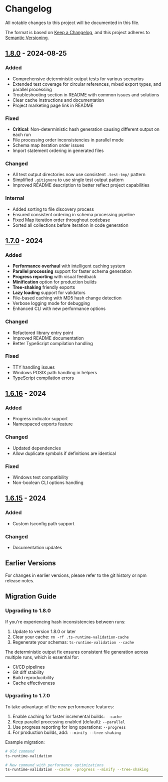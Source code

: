 # Changelog

All notable changes to this project will be documented in this file.

The format is based on [Keep a Changelog](https://keepachangelog.com/en/1.0.0/),
and this project adheres to [Semantic Versioning](https://semver.org/spec/v2.0.0.html).

## [1.8.0] - 2024-08-25

### Added
- Comprehensive deterministic output tests for various scenarios
- Extended test coverage for circular references, mixed export types, and parallel processing
- Troubleshooting section in README with common issues and solutions
- Clear cache instructions and documentation
- Project marketing page link in README

### Fixed
- **Critical**: Non-deterministic hash generation causing different output on each run
- File processing order inconsistencies in parallel mode
- Schema map iteration order issues
- Import statement ordering in generated files

### Changed
- All test output directories now use consistent `.test-tmp/` pattern
- Simplified `.gitignore` to use single test output pattern
- Improved README description to better reflect project capabilities

### Internal
- Added sorting to file discovery process
- Ensured consistent ordering in schema processing pipeline
- Fixed Map iteration order throughout codebase
- Sorted all collections before iteration in code generation

## [1.7.0] - 2024

### Added
- **Performance overhaul** with intelligent caching system
- **Parallel processing** support for faster schema generation
- **Progress reporting** with visual feedback
- **Minification** option for production builds
- **Tree-shaking** friendly exports
- **Lazy loading** support for validators
- File-based caching with MD5 hash change detection
- Verbose logging mode for debugging
- Enhanced CLI with new performance options

### Changed
- Refactored library entry point
- Improved README documentation
- Better TypeScript compilation handling

### Fixed
- TTY handling issues
- Windows POSIX path handling in helpers
- TypeScript compilation errors

## [1.6.16] - 2024

### Added
- Progress indicator support
- Namespaced exports feature

### Changed
- Updated dependencies
- Allow duplicate symbols if definitions are identical

### Fixed
- Windows test compatibility
- Non-boolean CLI options handling

## [1.6.15] - 2024

### Added
- Custom tsconfig path support

### Changed
- Documentation updates

## Earlier Versions

For changes in earlier versions, please refer to the git history or npm release notes.

## Migration Guide

### Upgrading to 1.8.0

If you're experiencing hash inconsistencies between runs:

1. Update to version 1.8.0 or later
2. Clear your cache: `rm -rf .ts-runtime-validation-cache`
3. Regenerate your schemas: `ts-runtime-validation --cache`

The deterministic output fix ensures consistent file generation across multiple runs, which is essential for:
- CI/CD pipelines
- Git diff stability
- Build reproducibility
- Cache effectiveness

### Upgrading to 1.7.0

To take advantage of the new performance features:

1. Enable caching for faster incremental builds: `--cache`
2. Keep parallel processing enabled (default): `--parallel`
3. Use progress reporting for long operations: `--progress`
4. For production builds, add: `--minify --tree-shaking`

Example migration:
```bash
# Old command
ts-runtime-validation

# New command with performance optimizations
ts-runtime-validation --cache --progress --minify --tree-shaking
```

---

[Unreleased]: https://github.com/thegalah/ts-runtime-validation/compare/v1.8.0...HEAD
[1.8.0]: https://github.com/thegalah/ts-runtime-validation/compare/v1.7.0...v1.8.0
[1.7.0]: https://github.com/thegalah/ts-runtime-validation/compare/v1.6.16...v1.7.0
[1.6.16]: https://github.com/thegalah/ts-runtime-validation/compare/v1.6.15...v1.6.16
[1.6.15]: https://github.com/thegalah/ts-runtime-validation/releases/tag/v1.6.15